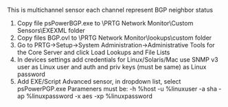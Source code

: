 This is multichannel sensor each channel represent BGP neighbor status

1. Copy file psPowerBGP.exe to \PRTG Network Monitor\Custom Sensors\EXEXML folder
2. Copy files BGP.ovl to \PRTG Network Monitor\lookups\custom folder
3. Go to PRTG->Setup->System Administration->Administrative Tools for the Core Server and click Load Lookups and File Lists
4. In devices settings add credentials for Linux/Solaris/Mac use SNMP v3 user as Linux user and auth and priv keys (must be same) as Linux password
5. Add EXE/Script Advanced sensor, in dropdown list, select psPowerPGP.exe 
   Parameners must be: -h %host -u %linuxuser -a sha -ap %linuxpassword -x aes -xp %linuxpassword


